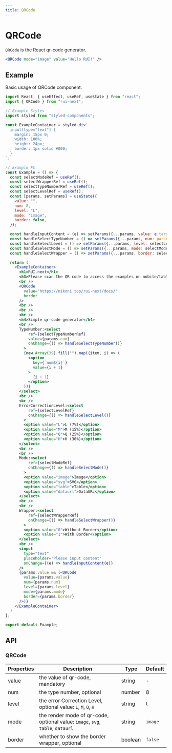 ```yaml
---
title: QRCode
---
```


# QRCode

`QRCode` is the React qr-code generator.

```jsx
<QRCode mode="image" value="Hello RUI!" />
```

## Example

Basic usage of QRCode component.

```jsx live=local
import React, { useEffect, useRef, useState } from "react";
import { QRCode } from "rui-next";

// Example Styles
import styled from "styled-components";

const ExampleContainer = styled.div`
  input[type="text"] {
    margin: 15px 0;
    width: 100%;
    height: 24px;
    border: 1px solid #000;
  }
`;

// Example FC
const Example = () => {
  const selectModeRef = useRef();
  const selectWrapperRef = useRef();
  const selectTypeNumberRef = useRef();
  const selectLevelRef = useRef();
  const [params, setParams] = useState({
    value: "",
    num: 8,
    level: "L",
    mode: "image",
    border: false,
  });

  const handleInputContent = (e) => setParams({...params, value: e.target.value.trim()});
  const handleSelectTypeNumber = () => setParams({...params, num: parseInt(selectTypeNumberRef.current!.value, 10)});
  const handleSelectLevel = () => setParams({...params, level: selectLevelRef.current!.value});
  const handleSelectMode = () => setParams({...params, mode: selectModeRef.current!.value});
  const handleSelectWrapper = () => setParams({...params, border: selectWrapperRef.current!.value === "1"});

  return (
    <ExampleContainer>
      <h1>RUI.next</h1>
      <h3>Please scan the QR code to access the examples on mobile/tablet device:</h3>
      <br />
      <QRCode
        value="https://nikoni.top/rui-next/docs/"
        border
      />
      <br />
      <br />
      <br />
      <h4>Simple qr-code generator</h4>
      <br />
      TypeNumber:<select
          ref={selectTypeNumberRef}
          value={params.num}
          onChange={() => handleSelectTypeNumber()}
        >
        {new Array(39).fill("").map((item, i) => (
          <option
            key={`num${i}`}
            value={i + 1}
          >
            {i + 1}
          </option>
        ))}        
      </select>
      <br />
      <br />
      ErrorCorrectionLevel:<select
          ref={selectLevelRef}
          onChange={() => handleSelectLevel()}
        >
        <option value="L">L (7%)</option>
        <option value="M">M (15%)</option>
        <option value="Q">Q (25%)</option>
        <option value="H">H (30%)</option>
      </select>
      <br />
      <br />
      Mode:<select
          ref={selectModeRef}
          onChange={() => handleSelectMode()}
        >
        <option value="image">Image</option>
        <option value="svg">SVG</option>
        <option value="table">Table</option>
        <option value="dataurl">DataURL</option>
      </select>
      <br />
      <br />
      Wrapper:<select
          ref={selectWrapperRef}
          onChange={() => handleSelectWrapper()}
        >
        <option value="0">Without Border</option>
        <option value="1">With Border</option>
      </select>
      <br />
      <input
        type="text"
        placeholder="Please input content"
        onChange={(e) => handleInputContent(e)}
      />
      {params.value && (<QRCode
        value={params.value}
        num={params.num}
        level={params.level}
        mode={params.mode}
        border={params.border}
      />)}
    </ExampleContainer>
  )
};

export default Example;
```

## API

### QRCode

Properties | Description | Type | Default
-----------|------------|------|--------
| value | the value of qr-code, mandatory | string | - |
| num | the type number, optional | number | 8 |
| level | the error Correction Level, optional value: `L`, `M`, `Q`, `H` | string | `L` |
| mode | the render mode of qr-code, optional value: `image`, `svg`, `table`, `dataurl` | string | `image` |
| border | whether to show the border wrapper, optional | boolean | `false` |
